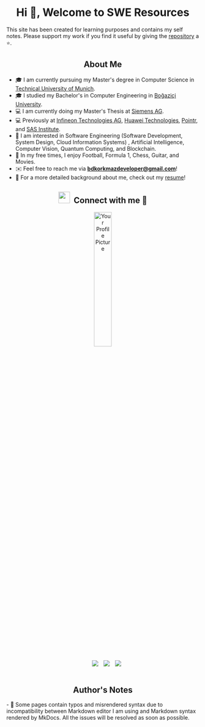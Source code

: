 <h1 align="center">Hi 👋, Welcome to SWE Resources </h1>

This site has been created for learning purposes and contains my self notes.
Please support my work if you find it useful by giving the [repository](https://github.com/barandenizkorkmaz/cs-docs) a ⭐.

<h2 align="center" >About Me</h2>

- 🎓 I am currently pursuing my Master's degree in Computer Science in <a href="https://www.tum.de/en/" target="blank">Technical University of Munich</a>.
- 🎓 I studied my Bachelor's in Computer Engineering in <a href="https://bogazici.edu.tr/" target="blank">Boğaziçi University</a>.
- 💻 I am currently doing my Master's Thesis at <a href="https://www.siemens.com/global/en.html" target="blank">Siemens AG</a>.
- 💻 Previously at  <a href="https://www.infineon.com/" target="blank">Infineon Technologies AG</a>, <a href="https://www.huawei.com/en/" target="blank">Huawei Technologies</a>, <a href="https://www.pointr.tech/" target="blank">Pointr</a>, and <a href="https://www.sas.com/en_us/home.html" target="blank">SAS Institute</a>.
- 🔎 I am interested in Software Engineering (Software Development, System Design, Cloud Information Systems) , Artificial Intelligence, Computer Vision, Quantum Computing, and Blockchain.
- 🥳 In my free times, I enjoy Football, Formula 1, Chess, Guitar, and Movies.
- ✉️ Feel free to reach me via **bdkorkmazdeveloper@gmail.com**!
- 📄 For a more detailed background about me, check out my <a href="https://github.com/barandenizkorkmaz/barandenizkorkmaz/blob/main/docs/Resume.pdf" target="blank">resume</a>!
  <br/>


<h2 align="center" > <img src="https://media.giphy.com/media/iY8CRBdQXODJSCERIr/giphy.gif" width="30" height="30" style="margin-right: 10px;">Connect with me 🤝 </h2>

<div align="center">
  <img src="https://avatars.githubusercontent.com/u/44136572?v=4" alt="Your Profile Picture" style="width: 30%;"/>
</div>

<div align="center"  class="icons-social" style="margin-left: 10px;">
      <a style="margin-left: 10px;"  target="_blank" href="https://www.linkedin.com/in/barandenizkorkmaz/">
          <img src="https://img.icons8.com/doodle/40/000000/linkedin--v2.png"></a>
      <a style="margin-left: 10px;" target="_blank" href="https://github.com/barandenizkorkmaz">
      <img src="https://img.icons8.com/doodle/40/000000/github--v1.png"></a>
      <a style="margin-left: 10px;" target="_blank" href="https://stackoverflow.com/users/23203137/baran-deniz-korkmaz">
              <img src="https://img.icons8.com/external-tal-revivo-color-tal-revivo/40/000000/external-stack-overflow-is-a-question-and-answer-site-for-professional-logo-color-tal-revivo.png"></a>
      <br></br>
</div>

<h2 align="center">Author's Notes</h2>
- 🚨 Some pages contain typos and misrendered syntax due to incompatibility between Markdown editor I am using
and Markdown syntax rendered by MkDocs. All the issues will be resolved as soon as possible.